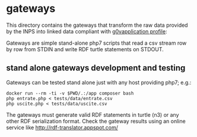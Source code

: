 # gateways

This directory contains the gateways that transform the raw data provided by the INPS into linked data compliant with [g0vapplication profile](https://github.com/g0v-it/ap):

Gateways are simple stand-alone php7 scripts that read a csv stream row by row from STDIN and write RDF turtle statements on STDOUT. 

## stand alone gateways development and testing


Gateways can be tested stand alone just with any host providing php7; e.g.:

```
docker run --rm -ti -v $PWD/.:/app composer bash
php entrate.php < tests/data/entrate.csv
php uscite.php < tests/data/uscite.csv
```

The gateways must generate valid RDF statements in turtle (n3) or any other RDF serialization format. Check the gateway results using an online service like http://rdf-translator.appspot.com/
 
